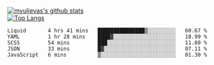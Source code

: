 [![mvuljevas's github stats](https://github-readme-stats.vercel.app/api?username=mvuljevas&show_icons=true&theme=dracula)](https://www.mvuljevas.com)
<br>
[![Top Langs](https://github-readme-stats.vercel.app/api/top-langs/?username=mvuljevas&theme=dracula)](https://www.mvuljevas.com)

<!--START_SECTION:waka-->
```text
Liquid       4 hrs 41 mins   ███████████████▒░░░░░░░░░   60.67 % 
YAML         1 hr 28 mins    ████▓░░░░░░░░░░░░░░░░░░░░   18.99 % 
SCSS         54 mins         ███░░░░░░░░░░░░░░░░░░░░░░   11.80 % 
JSON         33 mins         █▓░░░░░░░░░░░░░░░░░░░░░░░   07.11 % 
JavaScript   6 mins          ▒░░░░░░░░░░░░░░░░░░░░░░░░   01.30 % 
```
<!--END_SECTION:waka-->
